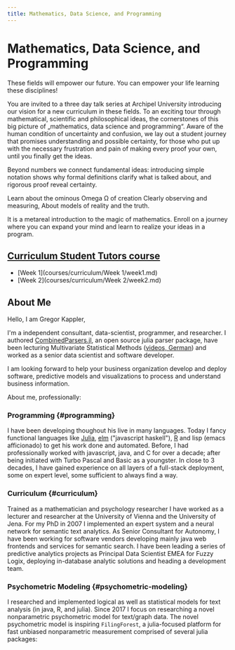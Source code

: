 ```yaml
---
title: Mathematics, Data Science, and Programming
---
```


# Mathematics, Data Science, and Programming
These fields will empower our future.
You can empower your life learning these disciplines!

You are invited to a three day talk series at Archipel University introducing our vision for a new curriculum in these fields.
To an exciting tour through mathematical, scientific and philosophical ideas,
the cornerstones of this big picture of
&bdquo;mathematics, data science and programming&ldquo;.
Aware of the human condition of uncertainty and confusion,
we lay out a student journey
that promises understanding and possible certainty,
for those who put up with the necessary frustration and pain
of making every proof your own,
until you finally get the ideas.

Beyond numbers we connect fundamental ideas:
introducing simple notation shows
why formal definitions clarify what is talked about,
and rigorous proof reveal certainty.

Learn about the ominous Omega &Omega; of creation
Clearly observing and measuring,
About models of reality and the truth.

It is a metareal introduction to the magic of mathematics.
Enroll on a journey where you can expand your mind 
and learn to realize your ideas in a program.


## [Curriculum Student Tutors course](courses/curriculum/)
- [Week 1](courses/curriculum/Week 1/week1.md)
- [Week 2](courses/curriculum/Week 2/week2.md)


## About Me
Hello, I am Gregor Kappler,

I'm a independent consultant, data-scientist, programmer, and researcher.
I authored [CombinedParsers.jl](https://github.com/gkappler/CombinedParsers.jl), an open source julia parser package, have been lecturing Multivariate Statistical Methods ([videos, German](https://www.metheval.uni-jena.de/lehre%5Fcourses.php?course=195)) and worked as a senior data scientist and software developer.

I am looking forward to help your business organization develop and deploy software,
predictive models and visualizations to process and understand business information.

About me, professionally:


### Programming {#programming}

I have been developing thoughout his live in many languages.
Today I fancy functional languages like [Julia](https://julialang.org/), [elm](https://elm-lang.org/) ("javascript haskell"), [R](https://www.r-project.org/) and lisp (emacs afficionado) to get his work done and automated.
Before, I had professionally worked with javascript, java, and C for over a decade; after being initiated with Turbo Pascal and Basic as a youngster.
In close to 3 decades, I have gained experience on all layers of a full-stack deployment, some on expert level, some sufficient to always find a way.


### Curriculum {#curriculum}

Trained as a mathematician and psychology researcher I have worked as a lecturer and researcher at the University of Vienna and the University of Jena.
For my PhD in 2007 I implemented an expert system and a neural network for semantic text analytics.
As Senior Consultant for Autonomy, I have been working for software vendors developing mainly java web frontends and services for semantic search.
I have been leading a series of predictive analytics projects as Principal Data Scientist EMEA for Fuzzy Logix, deploying in-database analytic solutions and heading a development team.


### Psychometric Modeling {#psychometric-modeling}

I researched and implemented logical as well as statistical models for text analysis (in java, R, and julia).
Since 2017 I focus on researching a novel nonparametric psychometric model for text/graph data.
The novel psychometric model is inspiring `FilingForest`, a julia-focused platform for fast unbiased nonparametric measurement comprised of several julia packages:

